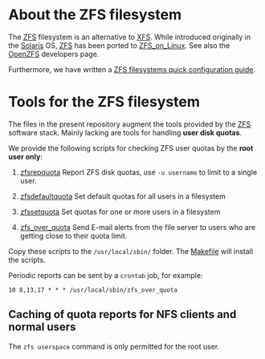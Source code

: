 About the ZFS filesystem
=============================

The [ZFS][1] filesystem is an alternative to [XFS][5].
While introduced originally in the [Solaris][4] OS,
[ZFS][1] has been ported to [ZFS_on_Linux][2].
See also the [OpenZFS][3] developers page.

Furthermore, we have written a [ZFS filesystems quick configuration guide][6].

[1]: https://en.wikipedia.org/wiki/ZFS
[2]: https://zfsonlinux.org/
[3]: https://openzfs.org/wiki/Main_Page
[4]: https://en.wikipedia.org/wiki/Oracle_Solaris
[5]: https://en.wikipedia.org/wiki/XFS
[6]: https://wiki.fysik.dtu.dk/ITwiki/ZFS_filesystems/

Tools for the ZFS filesystem
=============================

The files in the present repository augment the tools provided by the
[ZFS][1] software stack.
Mainly lacking are tools for handling **user disk quotas**.

We provide the following scripts for checking ZFS user quotas by the **root user only**:

1. [zfsrepquota](zfsrepquota) Report ZFS disk quotas,
   use ``-u username`` to limit to a single user.

2. [zfsdefaultquota](zfsdefaultquota) Set default quotas for all users in a filesystem

3. [zfssetquota](zfssetquota) Set quotas for one or more users in a filesystem

4. [zfs_over_quota](zfs_over_quota) Send E-mail alerts from the file server to users who are getting close to their quota limit.

Copy these scripts to the ``/usr/local/sbin/`` folder.
The [Makefile](Makefile) will install the scripts.

Periodic reports can be sent by a ``crontab`` job, for example:

```
10 8,13,17 * * * /usr/local/sbin/zfs_over_quota
```

Caching of quota reports for NFS clients and normal users
----------------------------------------------------------

The ``zfs userspace`` command is only permitted for the root user.

